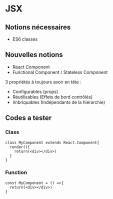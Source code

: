 # JSX

## Notions nécessaires
- ES6 classes


## Nouvelles notions
- React Component
- Functional Component / Stateless Component


3 propriétés à toujours avoir en tête :

- Configurables (props)
- Réutilisables (Effets de bord contrôlés)
- Imbriquables (Indépendants de la hiérarchie)


## Codes a tester

### Class
```
class MyComponent extends React.Component{
  render(){
    return(<div></div>)
  }
}
```

### Function
```
const MyComponent = () =>{
  return(<div></div>)
}
```
